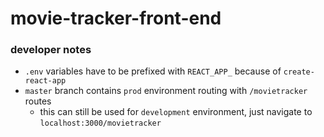 # movie-tracker-front-end

### developer notes

- `.env` variables have to be prefixed with `REACT_APP_` because of `create-react-app`
- `master` branch contains `prod` environment routing with `/movietracker` routes
	- this can still be used for `development` environment, just navigate to `localhost:3000/movietracker`
